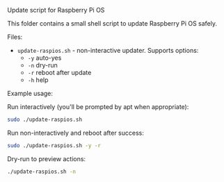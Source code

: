 Update script for Raspberry Pi OS

This folder contains a small shell script to update Raspberry Pi OS safely.

Files:

- `update-raspios.sh` - non-interactive updater. Supports options:
  - `-y` auto-yes
  - `-n` dry-run
  - `-r` reboot after update
  - `-h` help

Example usage:

Run interactively (you'll be prompted by apt when appropriate):

```bash
sudo ./update-raspios.sh
```

Run non-interactively and reboot after success:

```bash
sudo ./update-raspios.sh -y -r
```

Dry-run to preview actions:

```bash
./update-raspios.sh -n
```
